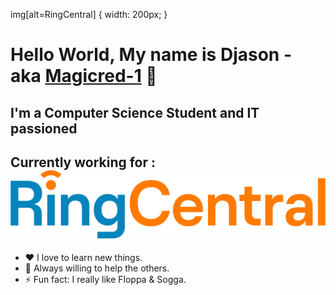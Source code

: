 [linkedin]: https://linkedin.com/in/djason-gadiou
[RingCentral]: https://raw.githubusercontent.com/Magicred-1/Magicred-1/main/asset/img/ringcentral_logo.png
img[alt=RingCentral] { width: 200px; }
# Hello World, My name is Djason - aka [Magicred-1][linkedin] 👋 

## I'm a Computer Science Student and IT passioned

## Currently working for : ![RingCentral]

- ❤️ I love to learn new things.
- 👯 Always willing to help the others.
- ⚡ Fun fact: I really like Floppa & Sogga.